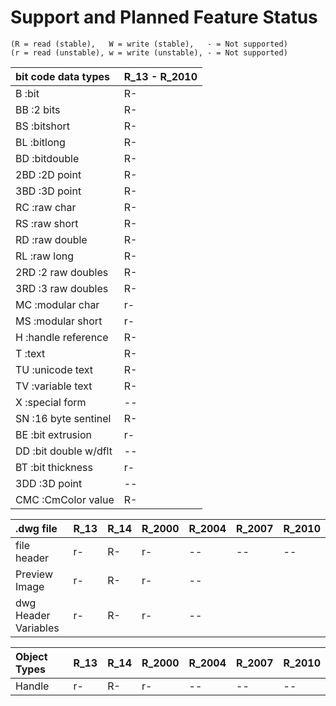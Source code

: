 # Support and Planned Feature Status #
```
(R = read (stable),   W = write (stable),   - = Not supported)
(r = read (unstable), w = write (unstable), - = Not supported)
```
| **bit code data types** | **R\_13 - R\_2010**|
|:------------------------|:-------------------|
| B :bit                | R-           |
| BB :2 bits            | R-    |
| BS :bitshort          | R-    |
| BL :bitlong           | R-    |
| BD :bitdouble         | R-    |
| 2BD :2D point         | R-    |
| 3BD :3D point         | R-    |
| RC :raw char          | R-    |
| RS :raw short         | R-    |
| RD :raw double        | R-    |
| RL :raw long          | R-    |
| 2RD :2 raw doubles    | R-    |
| 3RD :3 raw doubles    | R-    |
| MC  :modular char     | r-    |
| MS  :modular short    | r-    |
| H   :handle reference | R-    |
| T   :text             | R-    |
| TU  :unicode text     | R-    |
| TV  :variable text    | R-    |
| X   :special form     | --    |
| SN  :16 byte sentinel | R-    |
| BE  :bit extrusion    | r-    |
| DD  :bit double w/dflt| --    |
| BT  :bit thickness    | r-    |
| 3DD :3D point         | --    |
| CMC :CmColor value    | R-    |

| **.dwg file**           | **R\_13** | **R\_14** | **R\_2000** | **R\_2004** | **R\_2007** | **R\_2010** |
|:------------------------|:----------|:----------|:------------|:------------|:------------|:------------|
| file header           | r-    | R-    | r-      | --      | --      | --      |
| Preview Image         | r-    | R-    | r-      | --      |         |         |
| dwg Header Variables  | r-    | R-    | r-      | --      |         |         |

| **Object Types**        | **R\_13** | **R\_14** | **R\_2000** | **R\_2004** | **R\_2007** | **R\_2010** |
|:------------------------|:----------|:----------|:------------|:------------|:------------|:------------|
| Handle                | r-    | R-    | r-      | --      | --      | --      |